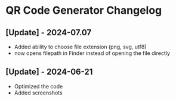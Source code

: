 # QR Code Generator Changelog

## [Update] - 2024-07.07

- Added ability to choose file extension (png, svg, utf8)
- now opens filepath in Finder instead of opening the file directly

## [Update] - 2024-06-21

- Optimized the code
- Added screenshots

